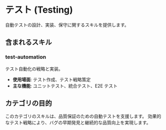 # テスト (Testing)

自動テストの設計、実装、保守に関するスキルを提供します。

## 含まれるスキル

### test-automation

テスト自動化の戦略と実装。

- **使用場面**: テスト作成、テスト戦略策定
- **主な機能**: ユニットテスト、統合テスト、E2E テスト

## カテゴリの目的

このカテゴリのスキルは、品質保証のための自動テストを支援します。
効果的なテスト戦略により、バグの早期発見と継続的な品質向上を実現します。
